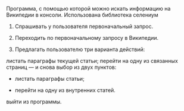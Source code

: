 Программа, с помощью которой можно искать информацию на Википедии в консоли. Использована библиотека селениум

1. Спрашивать у пользователя первоначальный запрос.

2. Переходить по первоначальному запросу в Википедии.

3. Предлагать пользователю три варианта действий:

листать параграфы текущей статьи;
перейти на одну из связанных страниц — и снова выбор из двух пунктов:
  - листать параграфы статьи;

  - перейти на одну из внутренних статей.

выйти из программы.
